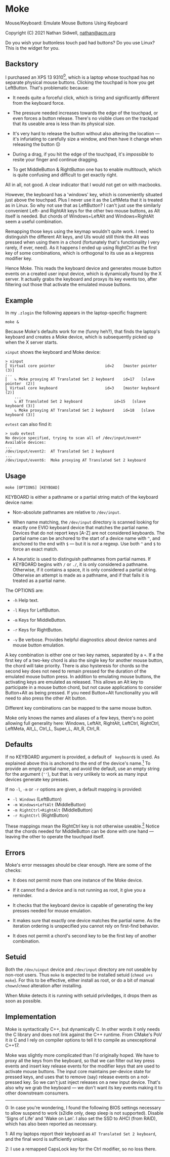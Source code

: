 [//]: grip
# Moke

Mouse/Keyboard: Emulate Mouse Buttons Using Keyboard

Copyright (C) 2021 Nathan Sidwell, nathan@acm.org

Do you wish your buttonless touch pad had buttons? Do you use Linux?
This is the widget for you.

## Backstory

I purchased an XPS 13 9310<a href="#0"><sup>0</sup></a>, which is a
laptop whose touchpad has no separate physical mouse buttons. Clicking
the touchpad is how you get LeftButton. That's problematic because:

* It needs quite a forceful click, which is tiring and significantly
  different from the keyboard force.

* The pressure needed increases towards the edge of the touchpad, or
  even forces a button release. There's no visible clues on the
  trackpad that its useable area is less than its physical size.

* It's very hard to release the button without also altering the
  location &mdash; it's infuriating to carefully size a window, and then
  have it change when releasing the button ☹

* During a drag, if you hit the edge of the touchpad, it's
  _impossible_ to resite your finger and continue dragging.

* To get MiddleButton & RightButton one has to enable multitouch,
  which is quite confusing and difficult to get exactly right.

All in all, not good. A clear indicator that I would not get on with
macbooks.

However, the keyboard has a 'windows' key, which is conveniently
situated just above the touchpad. Plus I never use it as the LeftMeta
that it is treated as in Linux. So why not use that as LeftButton?  I
can't just use the similarly convenient Left- and RightAlt keys for
the other two mouse buttons, as Alt itself is needed.  But chords of
Windows+LeftAlt and Windows+RightAlt seem a useful combination.

Remapping those keys using the keymap wouldn't quite work.  I need to
distinguish the different Alt keys, and UIs would still think the Alt
was pressed when using them in a chord (fortunately that's
functionality I very rarely, if ever, need).  As it happens I ended up
using RightCtrl as the first key of some combinations, which is
orthogonal to its use as a keypress modifier key.

Hence Moke. This reads the keyboard device and generates mouse button
events on a created user input device, which is dynamically found by
the X server.  It actually grabs the keyboard and proxys its key
events too, after filtering out those that activate the emulated mouse
buttons.

## Example

In my `.zlogin` the following appears in the laptop-specific fragment:

```shell
moke &
```

Because Moke's defaults work for me (funny heh?), that finds the
laptop's keyboard and creates a Moke device, which is subsequently
picked up when the X server starts.

`xinput` shows the keyboard and Moke device:

```shell
> xinput
⎡ Virtual core pointer                    	id=2	[master pointer  (3)]
...
⎜   ↳ Moke proxying AT Translated Set 2 keyboard	id=17	[slave  pointer  (2)]
⎣ Virtual core keyboard                   	id=3	[master keyboard (2)]
    ...
    ↳ AT Translated Set 2 keyboard            	id=15	[slave  keyboard (3)]
    ↳ Moke proxying AT Translated Set 2 keyboard   	id=18	[slave  keyboard (3)]

```

`evtest` can also find it:
```shell
> sudo evtest
No device specified, trying to scan all of /dev/input/event*
Available devices:
...
/dev/input/event2:	AT Translated Set 2 keyboard
...
/dev/input/event6:	Moke proxying AT Translated Set 2 keyboard
```

## Usage

```shell
moke [OPTIONS] [KEYBOAD]
```

KEYBOARD is either a pathname or a partial string match of the
keyboard device name:

* Non-absolute pathnames are relative to `/dev/input`.

* When name matching, the `/dev/input` directory is scanned looking
for exactly one EVIO keyboard device that matches the partial
name. Devices that do not report keys [A-Z] are not considered
keyboards. The partial name can be anchored to the start of a device
name with `^`, and anchored to the end with `$` &mdash; but it is
_not_ a regexp.  Use both `^` and `$` to force an exact match.

* A heuristic is used to distinguish pathnames from partial names. If
KEYBOARD begins with `/` or `./`, it is only considered a
pathname. Otherwise, if it contains a space, it is only considered a
partial string.  Otherwise an attempt is made as a pathname, and if
that fails it is treated as a partial name.

The OPTIONS are:

* `-h` Help text.

* `-l` Keys for LeftButton.

* `-m` Keys for MiddleButton.

* `-r` Keys for RightButton.

* `-v` Be verbose.  Provides helpful diagnostics about device names
  and mouse button emulation.

A key combination is either one or two key names, separated by a `+`.
If a the first key of a two-key chord is also the single key for
another mouse button, the chord will take priority.  There is also
hysteresis for chords so the second key does not need to remain
pressed for the duration of the emulated mouse button press.  In
addition to emulating mouse buttons, the activating keys are emulated
as released. This allows an Alt key to participate in a mouse button
chord, but not cause applications to consider Button+Alt as being
pressed.  If you need Button+Alt functionality you will need to also
press the other Alt button.

Different key combinations can be mapped to the same mouse button.

Moke only knows the names and aliases of a few keys, there's no point
allowing full generality here: Windows, LeftAlt, RightAlt, LeftCtrl,
RightCtrl, LeftMeta, Alt_L, Ctrl_L, Super_L, Alt_R, Ctrl_R.

## Defaults

If no KEYBOARD argument is provided, a default of ` keyboard$` is
used. As explained above this is anchored to the end of the device's
name.<a href="#1"><sup>1</sup></a> To provide an empty partial name,
and avoid the default, use an empty string for the argument (`''`),
but that is very unlikely to work as many input devices generate key
presses.

If no `-l`, `-m` or `-r` options are given, a default mapping is
provided:

* `-l Windows` (LeftButton)
* `-m Windows+LeftAlt` (MiddleButton)
* `-m RightCtrl+RightAlt` (MiddleButton)
* `-r RightCtrl` (RightButton)

These mappings mean the RightCtrl key is not otherwise useable.<a
href="#2"><sup>2</sup></a> Notice that the chords needed for
MiddleButton can be done with one hand &mdash; leaving the other to
operate the touchpad itself.

## Errors

Moke's error messages should be clear enough.  Here are some of the checks:

* It does not permit more than one instance of the Moke device.

* If it cannot find a device and is not running as root, it give you a
  reminder.

* It checks that the keyboard device is capable of generating the key
  presses needed for mouse emulation.

* It makes sure that exactly one device matches the partial name.  As
  the iteration ordering is unspecified you cannot rely on first-find
  behavior.

* It does not permit a chord's second key to be the first key of
  another combination.

## Setuid

Both the `/dev/uinput` device and `/dev/input` directory are not
useable by non-root users. Thus `moke` is expected to be installed
setuid (`chmod u+s moke`). For this to be effective, either install as
root, or do a bit of manual `chown`/`chmod` alteration after
installing.

When Moke detects it is running with setuid priviledges, it drops them
as soon as possible.

## Implementation

Moke is syntactically C++, but dynamically C. In other words it only
needs the C library and does not link against the C++ runtime. From
CMake's PoV it _is_ C and I rely on compiler options to tell it to
compile as unexceptional C++17.

Moke was slightly more complicated than I'd originally hoped. We have
to proxy all the keys from the keyboard, so that we can filter out key
press events and insert key release events for the modifier keys that
are used to activate mouse buttons.  The input core maintains
per-device state for pressed keys, and uses that to remove (say)
release events on a not-pressed key.  So we can't just inject releases
on a new input device.  That's also why we grab the keyboard &mdash; we
don't want its key events making it to other downstream consumers.

---

<a name="0">0</a>: In case you're wondering, I found the following
BIOS settings necessary to allow suspend to work (s2idle only, deep
sleep is not supported). Disable 'Signs of Life' and 'Wake on Lan'.  I
also set the SSD to AHCI (from RAID), which has also been reported as
necessary.

<a name="1">1</a>: All my laptops report their keyboard as `AT
Translated Set 2 keyboard`, and the final word is sufficiently unique.

<a name="2">2</a>: I use a remapped CapsLock key for the Ctrl
modifier, so no loss there.